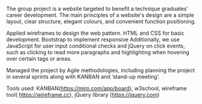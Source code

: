 The group project is a website targeted to benefit a technique graduates’ career development. The main principles of a website's design are a simple layout, clear structure, elegant colours, and convenient function positioning.

Applied wireframes to design the web pattern. HTML and CSS for basic development. Bootstrap to implement responsive Additionally, we use JavaScript for user input conditional checks and jQuery on click events, such as clicking to read more paragraphs and highlighting when hovering over certain tags or areas.

Managed the project by Agile methodologies, including planning the project in several sprints along with KANBAN and ‘stand-up meeting’. 

Tools used: KANBAN(https://miro.com/app/board), w3school, wireframe tool( https://wireframe.cc), jQuery library (https://jquery.com)
